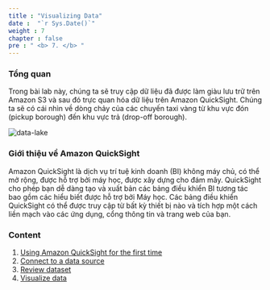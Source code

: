 ```yaml
---
title : "Visualizing Data"
date :  "`r Sys.Date()`" 
weight : 7
chapter : false
pre : " <b> 7. </b> "
---
```


### Tổng quan
Trong bài lab này, chúng ta sẽ truy cập dữ liệu đã được làm giàu lưu trữ trên Amazon S3 và sau đó trực quan hóa dữ liệu trên Amazon QuickSight. Chúng ta sẽ có cái nhìn về dòng chảy của các chuyến taxi vàng từ khu vực đón (pickup borough) đến khu vực trả (drop-off borough).

![data-lake](../images/7.visualizing/001-arc-visualizing.png)

### Giới thiệu về Amazon QuickSight
Amazon QuickSight là dịch vụ trí tuệ kinh doanh (BI) không máy chủ, có thể mở rộng, được hỗ trợ bởi máy học, được xây dựng cho đám mây. QuickSight cho phép bạn dễ dàng tạo và xuất bản các bảng điều khiển BI tương tác bao gồm các hiểu biết được hỗ trợ bởi Máy học. Các bảng điều khiển QuickSight có thể được truy cập từ bất kỳ thiết bị nào và tích hợp một cách liền mạch vào các ứng dụng, cổng thông tin và trang web của bạn.

### Content
1. [Using Amazon QuickSight for the first time](7.1-Using-Amazon-QuickSight-for-the-first-time/)
2. [Connect to a data source](7.2-Connect-to-a-data-source/)
3. [Review dataset](7.3-Review-dataset/)
4. [Visualize data](7.4-Visualize-data/)